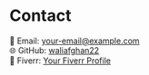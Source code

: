 # Contact

📧 Email: your-email@example.com  
🌐 GitHub: [waliafghan22](https://github.com/waliafghan22)  
💼 Fiverr: [Your Fiverr Profile](https://www.fiverr.com/)  
